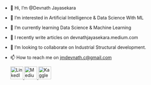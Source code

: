 - 👋 Hi, I’m @Devnath Jayasekara
- 👀 I’m interested in Artificial Intelligence & Data Science With ML
- 🌱 I’m currently learning Data Science & Machine Learning
- 📝 I recently write articles on devnathjayasekara.medium.com
- 💞️ I’m looking to collaborate on Industrial Structural development.
- 📫 How to reach me on jmdevnath.c@gmail.com

  <p align="left">
  <a href="https://www.linkedin.com/in/devnath-jayasekara-233996320/" target="_blank">
    <img src="https://cdn.jsdelivr.net/gh/devicons/devicon/icons/linkedin/linkedin-original.svg" alt="LinkedIn" width="40" height="40">
  </a>
  
  <a href="https://medium.com/@devnathjayasekara" target="_blank">
    <img src="https://upload.wikimedia.org/wikipedia/commons/e/ec/Medium_logo_Monogram.svg" alt="Medium" width="40" height="40">
  </a>

  <a href="https://www.kaggle.com/jmdevnath" target="_blank">
    <img src="https://upload.wikimedia.org/wikipedia/commons/2/2c/Kaggle_logo_icon.svg" alt="Kaggle" width="40" height="40">
  </a>
</p>


<!---
Devnath03/Devnath03 is a ✨ special ✨ repository because its `README.md` (this file) appears on your GitHub profile.
You can click the Preview link to take a look at your changes.
--->
